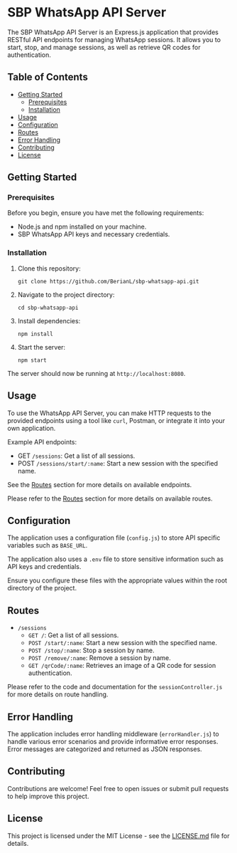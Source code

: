 # SBP WhatsApp API Server

The SBP WhatsApp API Server is an Express.js application that provides RESTful API endpoints for managing WhatsApp sessions. It allows you to start, stop, and manage sessions, as well as retrieve QR codes for authentication.

## Table of Contents

- [Getting Started](#getting-started)
    - [Prerequisites](#prerequisites)
    - [Installation](#installation)
- [Usage](#usage)
- [Configuration](#configuration)
- [Routes](#routes)
- [Error Handling](#error-handling)
- [Contributing](#contributing)
- [License](#license)

## Getting Started

### Prerequisites

Before you begin, ensure you have met the following requirements:

- Node.js and npm installed on your machine.
- SBP WhatsApp API keys and necessary credentials.

### Installation

1. Clone this repository:

   ```
   git clone https://github.com/BerianL/sbp-whatsapp-api.git
   ```

2. Navigate to the project directory:

   ```
   cd sbp-whatsapp-api
   ```

3. Install dependencies:

   ```
   npm install
   ```

4. Start the server:

   ```
   npm start
   ```

The server should now be running at `http://localhost:8080`.

## Usage

To use the WhatsApp API Server, you can make HTTP requests to the provided endpoints using a tool like `curl`, Postman, or integrate it into your own application.

Example API endpoints:

- GET `/sessions`: Get a list of all sessions.
- POST `/sessions/start/:name`: Start a new session with the specified name.

See the [Routes](#routes) section for more details on available endpoints.

Please refer to the [Routes](#routes) section for more details on available routes.

## Configuration

The application uses a configuration file (`config.js`) to store API specific variables such as `BASE_URL`.

The application also uses a `.env` file to store sensitive information such as API keys and credentials. 

Ensure you configure these files with the appropriate values within the root directory of the project.

## Routes

- `/sessions`
    - `GET /`: Get a list of all sessions.
    - `POST /start/:name`: Start a new session with the specified name.
    - `POST /stop/:name`: Stop a session by name.
    - `POST /remove/:name`: Remove a session by name.
    - `GET /qrCode/:name`: Retrieves an image of a QR code for session authentication.

Please refer to the code and documentation for the `sessionController.js` for more details on route handling.

## Error Handling

The application includes error handling middleware (`errorHandler.js`) to handle various error scenarios and provide informative error responses. Error messages are categorized and returned as JSON responses.

## Contributing

Contributions are welcome! Feel free to open issues or submit pull requests to help improve this project.

## License

This project is licensed under the MIT License - see the [LICENSE.md](LICENSE.md) file for details.
